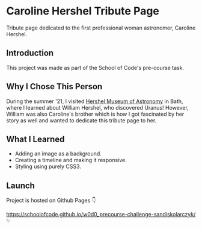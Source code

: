 # Caroline Hershel Tribute Page

Tribute page dedicated to the first professional woman astronomer, Caroline Hershel.

## Introduction

This project was made as part of the School of Code's pre-course task.

## Why I Chose This Person

During the summer '21, I visited [Hershel Museum of Astronomy](https://herschelmuseum.org.uk/) in Bath, where I learned about William Hershel, who discovered Uranus! However, William was also Caroline's brother which is how I got fascinated by her story as well and wanted to dedicate this tribute page to her.

## What I Learned 

- Adding an image as a background.
- Creating a timeline and making it responsive.
- Styling using purely CSS3.

## Launch

Project is hosted on Github Pages 👇

https://schoolofcode.github.io/w0d0_precourse-challenge-sandiskolarczyk/ ✨
